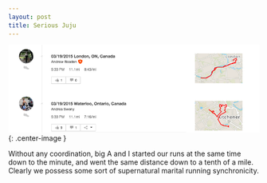 ```yaml
---
layout: post
title: Serious Juju
---
```


![Picture description](/assets/strava_pair.png){: .center-image }

Without any coordination, big A and I started our runs at the same time down to the minute, and went the same distance down to a tenth of a mile. Clearly we possess some sort of supernatural marital running synchronicity.